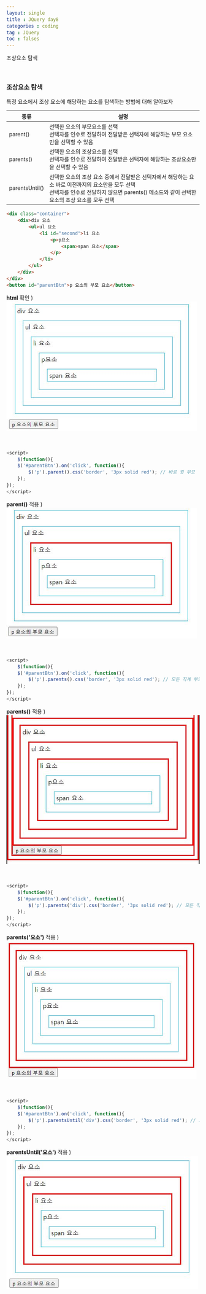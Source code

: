 ```yaml
---
layout: single
title : JQuery day8
categories : coding
tag : JQuery
toc : falses
---
```


조상요소 탐색

<br>

### 조상요소 탐색

특정 요소에서 조상 요소에 해당하는 요소를 탐색하는 방법에 대해 알아보자

| 종류           | 설명                                                         |
| -------------- | ------------------------------------------------------------ |
| parent()       | 선택한 요소의 부모요소를 선택<br>선택자를 인수로 전달하여 전달받은 선택자에 해당하는 부모 요소만을 선택할 수 있음 |
| parents()      | 선택한 요소의 조상요소를 선택<br/>선택자를 인수로 전달하여 전달받은 선택자에 해당하는 조상요소만을 선택할 수 있음 |
| parentsUntil() | 선택한 요소의 조상 요소 중에서 전달받은 선택자에서 해당하는 요소 바로 이전까지의 요소만을 모두 선택<br>선택자를 인수로 전달하지 않으면 parents() 메소드와 같이 선택한 요소의 조상 요소를 모두 선택 |

```html
<div class="container">
    <div>div 요소
        <ul>ul 요소
            <li id="second">li 요소
                <p>p요소
                    <span>span 요소</span>
                </p>
            </li>
        </ul>
    </div>
</div>
<button id="parentBtn">p 요소의 부모 요소</button>
```

**html** 확인 )<br>![jquery 8_1](https://github.com/YUNCHANYEONG/YUNCHANYEONG.github.io/blob/master/assets/images/coding_img/jquery8_1.JPG?raw=true)

<br>

```javascript
<script>
    $(function(){
    $('#parentBtn').on('click', function(){
        $('p').parent().css('border', '3px solid red'); // 바로 윗 부모
    });
});
</script>
```

**parent()** 적용 )<br>![jquery 8_2](https://github.com/YUNCHANYEONG/YUNCHANYEONG.github.io/blob/master/assets/images/coding_img/jquery8_2.JPG?raw=true)

<br>

```javascript
<script>
    $(function(){
    $('#parentBtn').on('click', function(){
        $('p').parents().css('border', '3px solid red'); // 모든 직계 부모
    });
});
</script>
```

**parents()** 적용 )<br>![jquery 8_3](https://github.com/YUNCHANYEONG/YUNCHANYEONG.github.io/blob/master/assets/images/coding_img/jquery8_3.JPG?raw=true)

<br>

```javascript
<script>
    $(function(){
    $('#parentBtn').on('click', function(){
        $('p').parents('div').css('border', '3px solid red'); // 모든 직계 부모 중에서 div만 찾기
    });
});
</script>
```

**parents('요소')** 적용 )<br>![jquery 8_4](https://github.com/YUNCHANYEONG/YUNCHANYEONG.github.io/blob/master/assets/images/coding_img/jquery8_4.JPG?raw=true)

<br>

```javascript
<script>
    $(function(){
    $('#parentBtn').on('click', function(){
        $('p').parentsUntil('div').css('border', '3px solid red'); // 모든 직계 부모 중에서 div를 만나기 전까지 찾기
    });
});
</script>
```

**parentsUntil('요소')** 적용 )<br>![jquery 8_5](https://github.com/YUNCHANYEONG/YUNCHANYEONG.github.io/blob/master/assets/images/coding_img/jquery8_5.JPG?raw=true)

<br>
